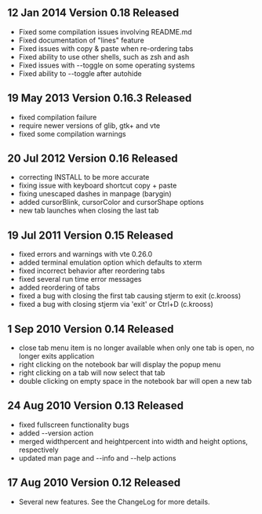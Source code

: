 ## 12 Jan 2014 Version 0.18 Released
 * Fixed some compilation issues involving README.md
 * Fixed documentation of "lines" feature
 * Fixed issues with copy & paste when re-ordering tabs
 * Fixed ability to use other shells, such as zsh and ash
 * Fixed issues with --toggle on some operating systems
 * Fixed ability to --toggle after autohide

## 19 May 2013 Version 0.16.3 Released
 * fixed compilation failure
 * require newer versions of glib, gtk+ and vte
 * fixed some compilation warnings

## 20 Jul 2012 Version 0.16 Released
 * correcting INSTALL to be more accurate
 * fixing issue with keyboard shortcut copy + paste
 * fixing unescaped dashes in manpage (barygin)
 * added cursorBlink, cursorColor and cursorShape options
 * new tab launches when closing the last tab

## 19 Jul 2011 Version 0.15 Released
 * fixed errors and warnings with vte 0.26.0
 * added terminal emulation option which defaults to xterm
 * fixed incorrect behavior after reordering tabs
 * fixed several run time error messages
 * added reordering of tabs
 * fixed a bug with closing the first tab causing stjerm to exit (c.krooss)
 * fixed a bug with closing stjerm via 'exit' or Ctrl+D (c.krooss)

## 1 Sep 2010 Version 0.14 Released
 * close tab menu item is no longer available when only one tab is open, no longer exits application
 * right clicking on the notebook bar will display the popup menu
 * right clicking on a tab will now select that tab
 * double clicking on empty space in the notebook bar will open a new tab

## 24 Aug 2010 Version 0.13 Released
 * fixed fullscreen functionality bugs
 * added --version action
 * merged widthpercent and heightpercent into width and height options, respectively
 * updated man page and --info and --help actions

## 17 Aug 2010 Version 0.12 Released
 * Several new features. See the ChangeLog for more details.


